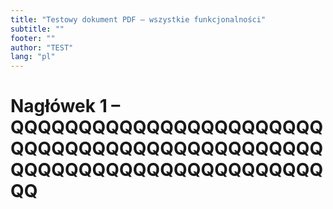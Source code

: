 ```yaml
---
title: "Testowy dokument PDF – wszystkie funkcjonalności"
subtitle: ""
footer: ""
author: "TEST"
lang: "pl"
---
```


# Nagłówek 1 – QQQQQQQQQQQQQQQQQQQQQQQQQQQQQQQQQQQQQQQQQQQQQQQQQQQQQQQQQQQQQQQQQQQQQQQ 

